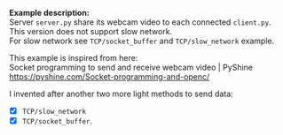 **Example description:**  
Server `server.py` share its webcam video to each connected `client.py`.  
This version does not support slow network.  
For slow network see `TCP/socket_buffer` and `TCP/slow_network` example.

This example is inspired from here:   
Socket programming to send and receive webcam video | PyShine
https://pyshine.com/Socket-programming-and-openc/

I invented after another two more light methods to send data: 
- [x] `TCP/slow_network` 
- [x] `TCP/socket_buffer`.
